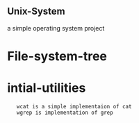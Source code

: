 ## Unix-System
a simple operating system project

# File-system-tree



# intial-utilities
```
   wcat is a simple implementaion of cat
   wgrep is implementation of grep
```
